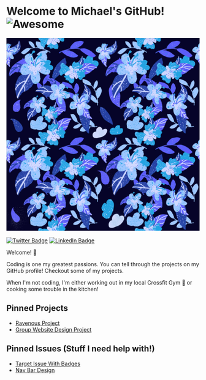 # Welcome to Michael's GitHub! ![Awesome](https://cdn.rawgit.com/sindresorhus/awesome/d7305f38d29fed78fa85652e3a63e154dd8e8829/media/badge.svg)

![Michael's GitHub Banner](assets\GtiHubBanner.jpg)

[![Twitter Badge](https://img.shields.io/twitter/url?style=social&url=https%3A%2F%2Ftwitter.com%2FHippopotamusRye)](https://twitter.com/HippopotamusRye)
[![LinkedIn Badge](https://img.shields.io/badge/LinkedIn-Profile-informational?style=flat&logo=linkedin&logoColor=white&color=0D76A8)](https://www.linkedin.com/in/michael-wiltfong/)

Welcome! :wave: 

Coding is one my greatest passions. You can tell through the projects on my GitHub profile! Checkout some of my projects. 

When I'm not coding, I'm either working out in my local Crossfit Gym :metal: or cooking some trouble in the kitchen! 


## Pinned Projects 

- [Ravenous Project](https://github.com/mdwiltfong/Ravenous-Wiltfong.git)
- [Group Website Design Project](https://github.com/mdwiltfong/Group-Website-Design.git)


## Pinned Issues (Stuff I need help with!)

- [Target Issue With Badges](https://github.com/mdwiltfong/mdwiltfong/issues/1)
- [Nav Bar Design](https://github.com/mdwiltfong/mdwiltfong/issues/3)

## 



